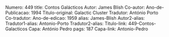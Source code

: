 Numero: 449
title: Contos Galácticos
Autor: James Blish
Co-autor: 
Ano-de-Publicacao: 1994
Titulo-original: Galactic Cluster
Tradutor: António Porto
Co-tradutor: 
Ano-de-edicao: 1959
alias: James-Blish
Autor2-alias: 
Tradutor1-alias: Antonio-Porto
Tradutor2-alias: 
Titulo-link: 449-Contos-Galacticos
Capa: António Pedro
pags: 187
Capa-link: Antonio-Pedro
